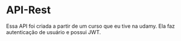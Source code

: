 # API-Rest

Essa API foi criada a partir de um curso que eu tive na udamy. Ela faz autenticação de usuário e possui JWT.
